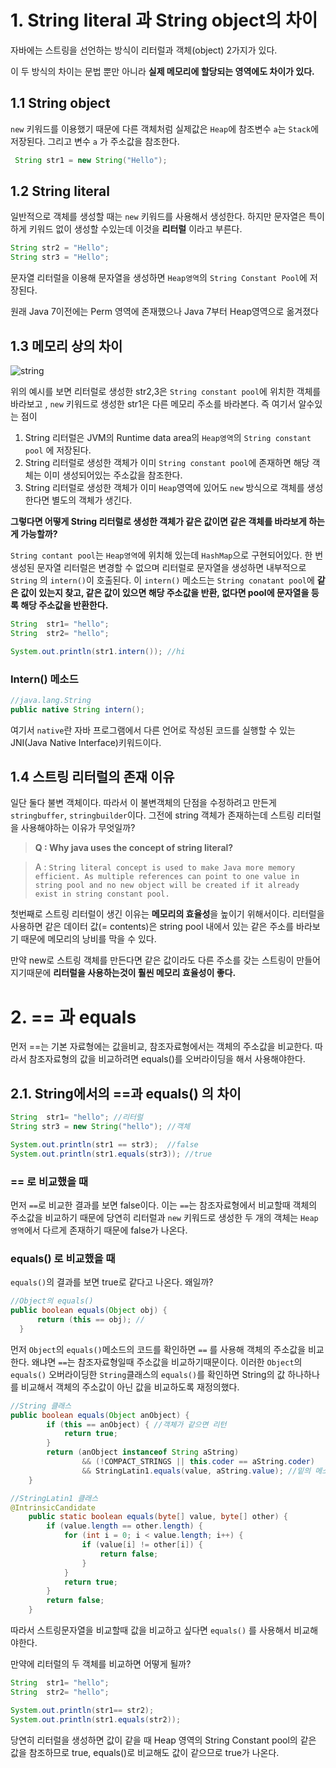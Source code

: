 # 1. String literal 과 String object의 차이

자바에는 스트링을 선언하는 방식이 리터럴과 객체(object) 2가지가 있다.

이 두 방식의 차이는 문법 뿐만 아니라 **실제 메모리에 할당되는 영역에도 차이가 있다.**

## 1.1 String object

`new` 키워드를 이용했기 때문에 다른 객체처럼 실제값은 `Heap`에 참조변수 `a`는 `Stack`에 저장된다. 그리고 변수 `a` 가 주소값을 참조한다.

```java
 String str1 = new String("Hello");
```

## 1.2 String literal

일반적으로 객체를 생성할 때는 `new` 키워드를 사용해서 생성한다. 하지만 문자열은 특이하게 키워드 없이 생성할 수있는데 이것을 **리터럴** 이라고 부른다.

```java
String str2 = "Hello"; 
String str3 = "Hello"; 
```

문자열 리터럴을 이용해 문자열을 생성하면 `Heap영역`의 `String Constant Pool`에 저장된다.

원래 Java 7이전에는 Perm 영역에 존재했으나 Java 7부터 Heap영역으로 옮겨졌다

## 1.3 메모리 상의 차이

![string](https://github.com/princenim/TIL/assets/59499600/a81ae533-89d4-4beb-876a-7e0650d6bbac)

위의 예시를 보면 리터럴로 생성한 str2,3은 `String constant pool`에 위치한 객체를 바라보고 , `new` 키워드로 생성한 str1은 다른 메모리 주소를 바라본다. 즉 여기서 알수있는 점이

1. String 리터럴은 JVM의 Runtime data area의 `Heap영역`의 `String constant pool` 에 저장된다.
2. String 리터럴로 생성한 객체가 이미 `String constant pool`에 존재하면 해당 객체는 이미 생성되어있는 주소값을 참조한다.
3. String 리터럴로 생성한 객체가 이미 `Heap`영역에 있어도 `new` 방식으로 객체를 생성한다면 별도의 객체가 생긴다.

**그렇다면 어떻게 String 리터럴로 생성한 객체가 같은 값이면 같은 객체를 바라보게 하는게  가능할까?**

`String contant pool`는 `Heap영역`에 위치해 있는데 `HashMap`으로 구현되어있다. 한 번 생성된 문자열 리터럴은 변경할 수 없으며 리터럴로 문자열을 생성하면 내부적으로 `String` 의 `intern()`이 호출된다. 이 `intern()` 메소드는  `String conatant pool`에 **같은 값이 있는지 찾고, 같은 값이 있으면 해당 주소값을 반환,  없다면 pool에 문자열을 등록 해당 주소값을 반환한다.**

```java
String  str1= "hello";
String  str2= "hello";

System.out.println(str1.intern()); //hi 
```

### Intern() 메소드

```java
//java.lang.String
public native String intern();
```

여기서 `native`란 자바 프로그램에서 다른 언어로 작성된 코드를 실행할 수 있는 JNI(Java Native Interface)키워드이다.


## 1.4  스트링 리터럴의 존재 이유

일단 둘다 불변 객체이다. 따라서 이 불변객체의 단점을 수정하려고 만든게 `stringbuffer`, `stringbuilder`이다.
그전에 string 객체가 존재하는데 스트링 리터럴을 사용해야하는 이유가 무엇일까?

> **Q :  Why java uses the concept of string literal?**
>

> A : `String literal concept is used to make Java more memory efficient. As multiple references can point to one value in string pool and no new object will be created if it already exist in string constant pool.`
>

첫번째로 스트링 리터럴이 생긴 이유는 **메모리의 효율성**을 높이기 위해서이다. 리터럴을 사용하면 같은 데이터 값(= contents)은 string pool 내에서 있는 같은 주소를 바라보기 때문에 메모리의 낭비를 막을 수 있다.

만약 new로  스트링 객체를 만든다면 같은 값이라도 다른 주소를 갖는 스트링이 만들어지기때문에 **리터럴을 사용하는것이 훨씬 메모리 효율성이 좋다.**

# 2. == 과 equals

먼저 ==는 기본 자료형에는 값을비교, 참조자료형에서는 객체의 주소값을 비교한다. 따라서 참조자료형의 값을 비교하려면 equals()를  오버라이딩을 해서 사용해야한다.

## 2.1. String에서의 ==과 equals() 의 차이

```java
String  str1= "hello"; //리터럴
String str3 = new String("hello"); //객체 

System.out.println(str1 == str3);  //false 
System.out.println(str1.equals(str3)); //true

```

### == 로 비교했을 때

먼저  `==`로 비교한 결과를 보면 false이다. 이는 `==`는 참조자료형에서 비교할때 객체의 주소값을 비교하기 때문에 당연히 리터럴과 `new` 키워드로 생성한 두 개의 객체는 `Heap 영역`에서 다르게 존재하기 때문에 false가 나온다.

### equals() 로 비교했을 때

`equals()`의 결과를 보면 true로 같다고 나온다. 왜일까?

```java
//Object의 equals()
public boolean equals(Object obj) {
      return (this == obj); //
  }
```

먼저 `Object`의 `equals()`메소드의 코드를 확인하면 `==` 를 사용해 객체의 주소값을 비교한다. 왜냐면 `==`는 참조자료형일때 주소값을 비교하기때문이다.  이러한 `Object`의 `equals()` 오버라이딩한 `String`클래스의 `equals()`를 확인하면 String의 값 하나하나를 비교해서 객체의 주소값이 아닌 값을 비교하도록 재정의했다.

```java
//String 클래스 
public boolean equals(Object anObject) {
        if (this == anObject) { //객체가 같으면 리턴
            return true;
        }
        return (anObject instanceof String aString)
                && (!COMPACT_STRINGS || this.coder == aString.coder)
                && StringLatin1.equals(value, aString.value); //밑의 메소드로 연결
    }

//StringLatin1 클래스
@IntrinsicCandidate
    public static boolean equals(byte[] value, byte[] other) {
        if (value.length == other.length) {
            for (int i = 0; i < value.length; i++) {
                if (value[i] != other[i]) {
                    return false;
                }
            }
            return true;
        }
        return false;
    }
```

따라서 스트링문자열을 비교할때 값을 비교하고 싶다면 `equals()` 를 사용해서 비교해야한다.

만약에 리터럴의 두 객체를 비교하면 어떻게 될까?
```java
String  str1= "hello";
String  str2= "hello";

System.out.println(str1== str2);
System.out.println(str1.equals(str2));
```
당연히 리터럴을 생성하면 값이 같을 때 Heap 영역의 String Constant pool의 같은 값을 참조하므로 true, equals()로 비교해도 값이 같으므로 true가 나온다.